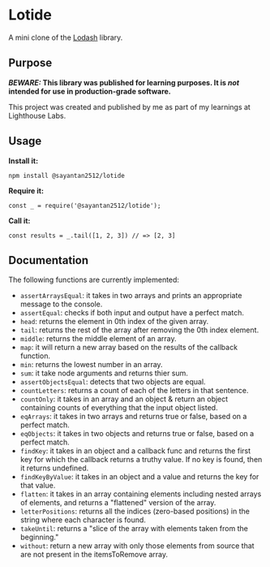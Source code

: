 # Lotide

A mini clone of the [Lodash](https://lodash.com) library.

## Purpose

**_BEWARE:_ This library was published for learning purposes. It is _not_ intended for use in production-grade software.**

This project was created and published by me as part of my learnings at Lighthouse Labs. 

## Usage

**Install it:**

`npm install @sayantan2512/lotide`

**Require it:**

`const _ = require('@sayantan2512/lotide');`

**Call it:**

`const results = _.tail([1, 2, 3]) // => [2, 3]`

## Documentation

The following functions are currently implemented:

* `assertArraysEqual`: it takes in two arrays and prints an appropriate message to the console.
* `assertEqual`: checks if both input and output have a perfect match.
* `head`: returns the element in 0th index of the given array.
* `tail`: returns the rest of the array after removing the 0th index element.
* `middle`: returns the middle element of an array.
* `map`: it will return a new array based on the results of the callback function.
* `min`: returns the lowest number in an array.
* `sum`: it take node arguments and returns thier sum.
* `assertObjectsEqual`: detects that two objects are equal.
* `countLetters`: returns a count of each of the letters in that sentence.
* `countOnly`: it takes in an array and an object & return an object containing counts of everything that the input object listed.
* `eqArrays`: it takes in two arrays and returns true or false, based on a perfect match.
* `eqObjects`: it takes in two objects and returns true or false, based on a perfect match.
* `findKey`: it takes in an object and a callback func and returns the first key for which the callback returns a truthy value. If no key is found, then it returns undefined.
* `findKeyByValue`: it takes in an object and a value and returns the key for that value.
* `flatten`: it takes in an array containing elements including nested arrays of elements, and returns a "flattened" version of the array.
* `letterPositions`: returns all the indices (zero-based positions) in the string where each character is found.
* `takeUntil`: returns a "slice of the array with elements taken from the beginning."
* `without`: return a new array with only those elements from source that are not present in the itemsToRemove array.